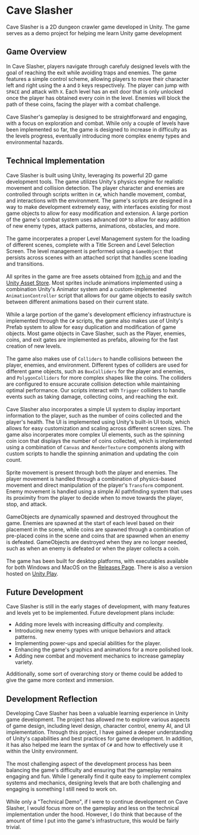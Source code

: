 # Cave Slasher
Cave Slasher is a 2D dungeon crawler game developed in Unity. The game serves as a demo project for helping me learn Unity game development

## Game Overview
In Cave Slasher, players navigate through carefuly designed levels with the goal of reaching the exit while avoiding traps and enemies. The game features a simple control scheme, allowing players to move their character left and right using the ```A``` and ```D``` keys respectively. The player can jump with ```SPACE``` and attack with ```X```. Each level has an exit door that is only unlocked once the player has obtained every coin in the level. Enemies will block the path of these coins, facing the player with a combat challenge. 
<br>
<br>
Cave Slasher's gameplay is designed to be straightforward and engaging, with a focus on exploration and combat. While only a couple of levels have been implemented so far, the game is designed to increase in difficulty as the levels progress, eventually introducing more complex enemy types and environmental hazards.

## Technical Implementation
Cave Slasher is built using Unity, leveraging its powerful 2D game development tools. The game utilizes Unity's physics engine for realistic movement and collision detection. The player character and enemies are controlled through scripts written in ```C#```, which handle movement, combat, and interactions with the environment. The game's scripts are designed in a way to make development extremely easy, with interfaces existing for most game objects to allow for easy modification and extension. A large portion of the game's combat system uses advanced ```OOP``` to allow for easy addition of new enemy types, attack patterns, animations, obstacles, and more.
<br>
<br>
The game incorperates a proper Level Management system for the loading of different scenes, complete with a Title Screen and Level Selection Screen. The level management is performed using a ```GameObject``` that persists across scenes with an attached script that handles scene loading and transitions.
<br>
<br>
All sprites in the game are free assets obtained from [itch.io](https://itch.io/game-assets) and and the [Unity Asset Store](https://assetstore.unity.com/). Most sprites include animations implemented using a combination Unity's Animator system and a custom-implemented ```AnimationController``` script that allows for our game objects to easily switch between different animations based on their current state.
<br>
<br>
While a large portion of the game's development efficiency infrastructure is implemented through the ```C#``` scripts, the game also makes use of Unity's Prefab system to allow for easy duplication and modification of game objects. Most game objects in Cave Slasher, such as the Player, enemies, coins, and exit gates are implemented as prefabs, allowing for the fast creation of new levels.
<br>
<br>
The game also makes use of ```Colliders``` to handle collisions between the player, enemies, and environment. Different types of colliders are used for different game objects, such as ```BoxColliders``` for the player and enemies, and ```PolygonColliders``` for more complex shapes like the coins. The colliders are configured to ensure accurate collision detection while maintaining optimal performance. Our scripts interact with ```Trigger``` colliders to handle events such as taking damage, collecting coins, and reaching the exit.
<br>
<br>
Cave Slasher also incorporates a simple UI system to display important information to the player, such as the number of coins collected and the player's health. The UI is implemented using Unity's built-in UI tools, which allows for easy customization and scaling across different screen sizes. The game also incorperates more complex UI elements, such as the spinning coin icon that displays the number of coins collected, which is implemented using a combination of ```Canvas``` and ```RenderTexture``` components along with custom scripts to handle the spinning animation and updating the coin count.
<br>
<br>
Sprite movement is present through both the player and enemies. The player movement is handled through a combination of physics-based movement and direct manipulation of the player's ```Transform``` component. Enemy movement is handled using a simple AI pathfinding system that uses its proximity from the player to decide when to move towards the player, stop, and attack.
<br>
<br>
GameObjects are dynamically spawned and destroyed throughout the game. Enemies are spawned at the start of each level based on their placement in the scene, while coins are spawned through a combination of pre-placed coins in the scene and coins that are spawned when an enemy is defeated. GameObjects are destroyed when they are no longer needed, such as when an enemy is defeated or when the player collects a coin.
<br>
<br>
The game has been built for desktop platforms, with executables available for both Windows and MacOS on the [Releases Page](https://github.com/wiji1/CaveSlasher/releases). There is also a version hosted on [Unity Play](https://play.unity.com/en/games/9b298976-b4a3-45cb-bfc2-e8552ae43867/cave-slasher).

## Future Development
Cave Slasher is still in the early stages of development, with many features and levels yet to be implemented. Future development plans include:
- Adding more levels with increasing difficulty and complexity.
- Introducing new enemy types with unique behaviors and attack patterns.
- Implementing power-ups and special abilities for the player.
- Enhancing the game's graphics and animations for a more polished look.
- Adding new combat and movement mechanics to increase gameplay variety.

Additionally, some sort of overarching story or theme could be added to give the game more context and immersion.

## Development Reflection
Developing Cave Slasher has been a valuable learning experience in Unity game development. The project has allowed me to explore various aspects of game design, including level design, character control, enemy AI, and UI implementation. Through this project, I have gained a deeper understanding of Unity's capabilities and best practices for game development. In addition, it has also helped me learn the syntax of ```C#``` and how to effectively use it within the Unity environment.
<br>
<br>
The most challenging aspect of the development process has been balancing the game's difficulty and ensuring that the gameplay remains engaging and fun. While I generally find it quite easy to implement complex systems and mechanics, designing levels that are both challenging and engaging is something I still need to work on.
<br>
<br>
While only a "Technical Demo", if I were to continue development on Cave Slasher, I would focus more on the gameplay and less on the technical implementation under the hood. However, I do think that because of the amount of time I put into the game's infrastructure, this would be fairly trivial.